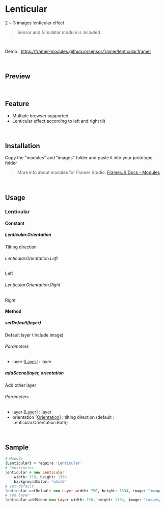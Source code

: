 # Lenticular
2 ~ 3 images lenticular effect

> Sensor and Simulator module is included.  

<br/>

Demo : https://framer-modules.github.io/sensor.framer/lenticular.framer

<br/>

## Preview

<br/>

## Feature
- Multiple browser supported
- Lenticular effect according to left and right tilt

<br/>

## Installation
Copy the "modules" and "images"  folder and paste it into your prototype folder  
> More info about modules for Framer Studio: [FramerJS Docs - Modules](http://framer.com/docs/#modules.modules)

<br/>

## Usage
### Lenticular
#### Constant
##### Lenticular.Orientation
Tilting direction

###### Lenticular.Orientation.Left
Left
###### Lenticular.Orientation.Right
Right

#### Method
##### setDefault(layer)
Default layer (Include image)
###### Parameters
- layer [[Layer](https://framer.com/docs/#layer.layer)] : layer

##### addScene(layer, orientation
Add other layer
###### Parameters
- layer [[Layer](https://framer.com/docs/#layer.layer)] : layer
- orientation [[Orientation](#orientation)] : tilting direction (default : Lenticular.Orientation.Both)

<br/>

## Sample
```coffeescript
# Module
{Lenticular} = require 'Lenticular'
# Constructor
lenticular = new Lenticular
    width: 750, height: 1334
    backgroundColor: "white"
# set default
lenticular.setDefault new Layer width: 750, height: 1334, image: "images/before.jpg"
# add layer
lenticular.addScene new Layer width: 750, height: 1334, image: "images/after.jpg"
```

